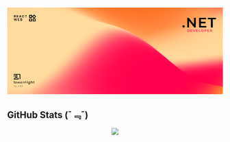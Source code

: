﻿<p align="center">
<img src="banner_4.png" alt="banner">
</p>

## GitHub Stats (ˉ﹃ˉ)

<p align="center">
<img src="https://github-readme-stats.vercel.app/api?username=lowern1ght&theme=graywhite&show_icons=true">
</p>